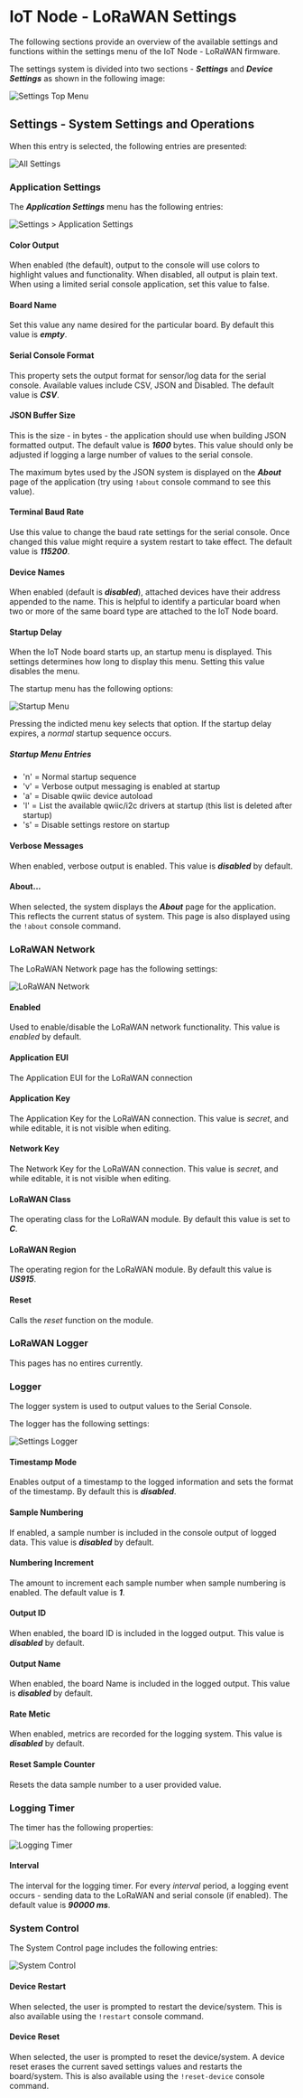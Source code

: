 # IoT Node - LoRaWAN Settings

The following sections provide an overview of the available settings and functions within the settings menu of the IoT Node - LoRaWAN firmware.

The settings system is divided into two sections - ***Settings*** and ***Device Settings*** as shown in the following image:

![Settings Top Menu](assets/img/settings_top_menu.png)

## Settings - System Settings and Operations

When this entry is selected, the following entries are presented:

![All Settings](assets/img/settings_all_settings.png)

### Application Settings

The ***Application Settings*** menu has the following entries:

![Settings > Application Settings](assets/img/settings_application.png)

#### Color Output

When enabled (the default), output to the console will use colors to highlight values and functionality. When disabled, all output is plain text. When using a limited serial console application, set this value to false.

#### Board Name

Set this value any name desired for the particular board. By default this value is ***empty***.

#### Serial Console Format

This property sets the output format for sensor/log data for the serial console. Available values include CSV, JSON and Disabled. The default value is ***CSV***.

#### JSON Buffer Size 

This is the size - in bytes - the application should use when building JSON formatted output. The default value is ***1600*** bytes. This value should only be adjusted if logging a large number of values to the serial console. 

The maximum bytes used by the JSON system is displayed on the ***About*** page of the application (try using `!about` console command to see this value).

#### Terminal Baud Rate 

Use this value to change the baud rate settings for the serial console. Once changed this value might require a system restart to  take effect. The default value is ***115200***.

#### Device Names

When enabled (default is ***disabled***), attached devices have their address appended to the name. This is helpful to identify a particular board when two or more of the same board type are attached to the IoT Node board.

#### Startup Delay

When the IoT Node board starts up, an startup menu is displayed. This settings determines how long to display this menu. Setting this value disables the menu. 

The startup menu has the following options:

![Startup Menu](assets/img/settings_startupmenu.png)

Pressing the indicted menu key selects that option. If the startup delay expires, a *normal* startup sequence occurs.

##### Startup Menu Entries

* 'n' = Normal startup sequence 
* 'v' = Verbose output messaging is enabled at startup
* 'a' = Disable qwiic device autoload 
* 'l' = List the available qwiic/i2c drivers at startup (this list is deleted after startup)
* 's' = Disable settings restore on startup 

#### Verbose Messages

When enabled, verbose output is enabled. This value is ***disabled*** by default.

#### About...

When selected, the system displays the ***About*** page for the application. This reflects the current status of system. This page is also displayed using the `!about` console command.

### LoRaWAN Network 

The LoRaWAN Network page has the following settings:

![LoRaWAN Network](assets/img/settings_lorawan.png)

#### Enabled

Used to enable/disable the LoRaWAN network functionality. This value is *enabled* by default. 

#### Application EUI 

The Application EUI for the LoRaWAN connection

#### Application Key

The Application Key for the LoRaWAN connection. This value is *secret*, and while editable, it is not visible when editing. 

#### Network Key 

The Network Key for the LoRaWAN connection. This value is *secret*, and while editable, it is not visible when editing. 

#### LoRaWAN Class 

The operating class for the LoRaWAN module. By default this value is set to ***C***.

#### LoRaWAN Region 

The operating region for the LoRaWAN module. By default this value is ***US915***. 

#### Reset

Calls the *reset* function on the module. 

### LoRaWAN Logger 

This pages has no entires currently.

### Logger

The logger system is used to output values to the Serial Console. 

The logger has the following settings:

![Settings Logger](assets/img/settings_logger.png)


#### Timestamp Mode

Enables output of a timestamp to the logged information and sets the format of the timestamp. By default this is ***disabled***. 

#### Sample Numbering

If enabled, a sample number is included in the console output of logged data. This value is ***disabled*** by default.

#### Numbering Increment 

The amount to increment each sample number when sample numbering is enabled. The default value is ***1***.

#### Output ID

When enabled, the board ID is included in the logged output. This value is ***disabled*** by default. 

#### Output Name

When enabled, the board Name is included in the logged output. This value is ***disabled*** by default.

#### Rate Metic

When enabled, metrics are recorded for the logging system. This value is ***disabled*** by default.

#### Reset Sample Counter

Resets the data sample number to a user provided value. 

### Logging Timer

The timer has the following properties:

![Logging Timer](assets/img/settings_timer.png)

#### Interval

The interval for the logging timer. For every *interval* period, a logging event occurs - sending data to the LoRaWAN and serial console (if enabled).  The default value is ***90000 ms***.

### System Control

The System Control page includes the following entries:

![System Control](assets/img/settings_system.png)

#### Device Restart

When selected, the user is prompted to restart the device/system. This is also available using the `!restart` console command.

#### Device Reset

When selected, the user is prompted to reset the device/system. A device reset erases the current saved settings values and restarts the board/system. This is also available using the `!reset-device` console command.